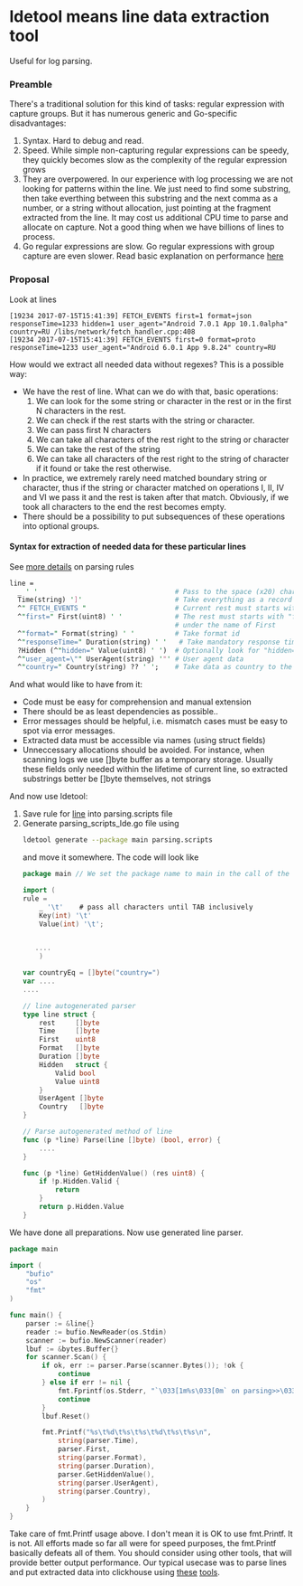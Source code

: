 # ldetool means line data extraction tool
Useful for log parsing.

### Preamble

There's a traditional solution for this kind of tasks: regular expression with capture groups. But it has numerous generic and Go-specific disadvantages:

1. Syntax. Hard to debug and read.
2. Speed. While simple non-capturing regular expressions can be speedy, they quickly becomes slow as the complexity of the regular expression grows
3. They are overpowered. In our experience with log processing we are not looking for patterns within the line. We just need to find some substring, then take everthing between this substring and the next comma as a number, or a string without allocation, just pointing at the fragment extracted from the line. It may cost us additional CPU time to parse and allocate on capture. Not a good thing when we have billions of lines to process.
4. Go regular expressions are slow. Go regular expressions with group capture are even slower. Read basic explanation on performance [here](PERFORMANCE.md)

### Proposal

Look at lines

```
[19234 2017-07-15T15:41:39] FETCH_EVENTS first=1 format=json responseTime=1233 hidden=1 user_agent="Android 7.0.1 App 10.1.0alpha" country=RU /libs/network/fetch_handler.cpp:408
[19234 2017-07-15T15:41:39] FETCH_EVENTS first=0 format=proto responseTime=1233 user_agent="Android 6.0.1 App 9.8.24" country=RU
```

How would we extract all needed data without regexes?
This is a possible way:
* We have the rest of line. What can we do with that, basic operations:
  1. We can look for the some string or character in the rest or in the first N characters in the rest.
  2. We can check if the rest starts with the string or character.
  3. We can pass first N characters
  4. We can take all characters of the rest right to the string or character
  5. We can take the rest of the string
  6. We can take all characters of the rest right to the string of character if it found or take the rest otherwise.
* In practice, we extremely rarely need matched boundary string or character, thus if the string or character matched on operations I, II, IV and VI we pass it and the rest is taken after that match. Obviously, if we took all characters to the end the rest becomes empty.
* There should be a possibility to put subsequences of these operations into optional groups.

#### Syntax for extraction of needed data for these particular lines
See [more details](TOOL_RULES.md) on parsing rules

```perl
line =
  _ ' '                                  # Pass to the space (x20) character
  Time(string) ']'                       # Take everything as a record for Time right to ']' character
  ^" FETCH_EVENTS "                      # Current rest must starts with " FETCH_EVENTS " string
  ^"first=" First(uint8) ' '             # The rest must starts with "first=" characters, then take the rest until ' ' as uint8
                                         # under the name of First
  ^"format=" Format(string) ' '          # Take format id
  ^"responseTime=" Duration(string) ' '   # Take mandatory response time
  ?Hidden (^"hidden=" Value(uint8) ' ')  # Optionally look for "hidden=\d+"
  ^"user_agent=\"" UserAgent(string) '"' # User agent data
  ^"country=" Country(string) ?? ' ';    # Take data as country to the rest or right to the first space character
```

And what would like to have from it:
* Code must be easy for comprehension and manual extension
* There should be as least dependencies as possible..
* Error messages should be helpful, i.e. mismatch cases must be easy to spot via error messages.
* Extracted data must be accessible via names (using struct fields)
* Unneccessary allocations should be avoided. For instance, when scanning logs we use []byte buffer as a temporary storage. Usually these fields only needed within the lifetime of current line, so extracted substrings better be []byte themselves, not strings

And now use ldetool:
1. Save rule for [line](#syntax-for-extraction-of-needed-data-for-these-particular-lines) into parsing.scripts file
2. Generate parsing_scripts_lde.go file using
    ```bash
	ldetool generate --package main parsing.scripts
	```
	and move it somewhere. The code will look like
	```go
	package main // We set the package name to main in the call of the utility

	import (
    rule =
        _ '\t'    # pass all characters until TAB inclusively
        Key(int) '\t'
        Value(int) '\t';


	   ....
        )

	var countryEq = []byte("country=")
	var ....
	....

	// line autogenerated parser
	type line struct {
		rest     []byte
		Time     []byte
		First    uint8
		Format   []byte
		Duration []byte
		Hidden   struct {
			Valid bool
			Value uint8
		}
		UserAgent []byte
		Country   []byte
	}

	// Parse autogenerated method of line
	func (p *line) Parse(line []byte) (bool, error) {
	    ....
	}

	func (p *line) GetHiddenValue() (res uint8) {
		if !p.Hidden.Valid {
			return
		}
		return p.Hidden.Value
	}


    ```

We have done all preparations. Now use generated line parser.

``` go
package main

import (
	"bufio"
	"os"
	"fmt"
)

func main() {
	parser := &line{}
	reader := bufio.NewReader(os.Stdin)
	scanner := bufio.NewScanner(reader)
	lbuf := &bytes.Buffer{}
	for scanner.Scan() {
		if ok, err := parser.Parse(scanner.Bytes()); !ok {
			continue
		} else if err != nil {
			fmt.Fprintf(os.Stderr, "`\033[1m%s\033[0m` on parsing>>\033[1m%s\033[0m\n", err, scanner.Text())
			continue
		}
		lbuf.Reset()

		fmt.Printf("%s\t%d\t%s\t%s\t%d\t%s\t%s\n",
			string(parser.Time),
			parser.First,
			string(parser.Format),
			string(parser.Duration),
			parser.GetHiddenValue(),
			string(parser.UserAgent),
			string(parser.Country),
		)
	}
}
```
Take care of fmt.Printf usage above. I don't mean it is OK to use fmt.Printf. It is not. All efforts made so far all were for speed purposes, the fmt.Printf basically defeats all of them. You should consider using other tools, that will provide better output performance.
Our typical usecase was to parse lines and put extracted data into clickhouse using [these](https://github.com/sirkon/ch-encode) [tools](https://github.com/sirkon/ch-insert).
